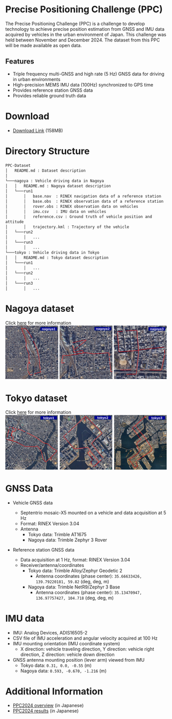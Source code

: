 # Precise Positioning Challenge (PPC)
The Precise Positioning Challenge (PPC) is a challenge to develop technology to achieve precise position estimation from GNSS and IMU data acquired by vehicles in the urban environment of Japan. This challenge was held between November and December 2024. The dataset from this PPC will be made available as open data.

## Features
- Triple frequency multi-GNSS and high rate (5 Hz) GNSS data for driving in urban environments
- High-precision MEMS IMU data (100Hz) synchronized to GPS time
- Provides reference station GNSS data
- Provides reliable ground truth data

# Download
- [Download Link](http://www.taroz.net/data/PPC-Dataset.zip) (158MB)

# Directory Structure
```
PPC-Dataset
│   README.md : Dataset description
│
└───nagoya : Vehicle driving data in Nagoya
│   │   README.md : Nagoya dataset description
│   └───run1
│       │   base.nav  : RINEX navigation data of a reference station
│       │   base.obs  : RINEX observation data of a reference station
│       │   rover.obs : RINEX observation data on vehicles
│       │   imu.csv   : IMU data on vehicles
│       │   reference.csv : Ground truth of vehicle position and attitude
│       │   trajectory.kml : Trajectory of the vehicle 
│   └───run2
│       │   ...
│   └───run3
│       │   ...
└───tokyo : Vehicle driving data in Tokyo
│   │   README.md : Tokyo dataset description
│   └───run1
│       │   ...
│   └───run2
│       │   ...
│   └───run3
│       │   ...
```
# Nagoya dataset
Click [here](./nagoya) for more information
![](https://github.com/taroz/Misc/blob/master/data/PPC-Dataset/nagoya_trajectory.jpg?raw=true)

# Tokyo dataset
Click [here](./tokyo) for more information
![](https://github.com/taroz/Misc/blob/master/data/PPC-Dataset/tokyo_trajectory.jpg?raw=true)

# GNSS Data
- Vehicle GNSS data
  - Septentrio mosaic-X5 mounted on a vehicle and data acquisition at 5 Hz
  - Format: RINEX Version 3.04
  - Antenna
    - Tokyo data: Trimble AT1675
    - Nagoya data: Trimble Zephyr 3 Rover

- Reference station GNSS data
  - Data acquisition at 1 Hz, format: RINEX Version 3.04
  - Receiver/antenna/coordinates
    - Tokyo data: Trimble Alloy/Zephyr Geodetic 2
      - Antenna coordinates (phase center): `35.66633426, 139.79220181, 59.82` (deg, deg, m)
    - Nagoya data: Trimble NetR9/Zephyr 3 Base
      - Antenna coordinates (phase center): `35.13470947, 136.97757427, 104.718` (deg, deg, m)

# IMU data
- IMU: Analog Devices, ADIS16505-2
- CSV file of IMU acceleration and angular velocity acquired at 100 Hz
- IMU mounting orientation (IMU coordinate system)
  - X direction: vehicle traveling direction, Y direction: vehicle right direction, Z direction: vehicle down direction
- GNSS antenna mounting position (lever arm) viewed from IMU
  - Tokyo data: `0.31, 0.0, -0.55` (m)
  - Nagoya data: `0.593, -0.670, -1.216` (m)

# Additional Information
- [PPC2024 overview](http://taroz.net/data/PPC2024.pdf) (in Japanese)
- [PPC2024 results](http://taroz.net/data/PPC2024_results.pdf) (in Japanese)